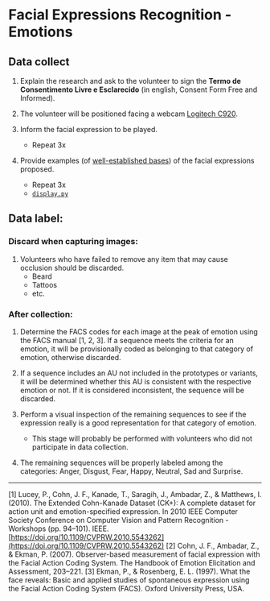 # Facial Expressions Recognition - Emotions

## Data collect

1. Explain the research and ask to the volunteer to sign the **Termo de Consentimento Livre e Esclarecido** (in english, Consent Form Free and Informed).

2. The volunteer will be positioned facing a webcam [Logitech C920](https://www.logitech.com/pt-br/product/hd-pro-webcam-c920).

3. Inform the facial expression to be played.
    * Repeat 3x

4. Provide examples (of [well-established bases](datasets.json)) of the facial expressions proposed.
    * Repeat 3x
    * [```display.py```](display.py)

## Data label:

### Discard when capturing images:

1. Volunteers who have failed to remove any item that may cause occlusion should be discarded.
    * Beard
    * Tattoos
    * etc.

### After collection:

1. Determine the FACS codes for each image at the peak of emotion using the FACS manual [1, 2, 3]. If a sequence meets the criteria for an emotion, it will be provisionally coded as belonging to that category of emotion, otherwise discarded.

2. If a sequence includes an AU not included in the prototypes or variants, it will be determined whether this AU is consistent with the respective emotion or not. If it is considered inconsistent, the sequence will be discarded.

3. Perform a visual inspection of the remaining sequences to see if the expression really is a good representation for that category of emotion.
    * This stage will probably be performed with volunteers who did not participate in data collection.
    
4. The remaining sequences will be properly labeled among the categories: Anger, Disgust, Fear, Happy, Neutral, Sad and Surprise.

---
[1] Lucey, P., Cohn, J. F., Kanade, T., Saragih, J., Ambadar, Z., & Matthews, I. (2010). The Extended Cohn-Kanade Dataset (CK+): A complete dataset for action unit and emotion-specified expression. In 2010 IEEE Computer Society Conference on Computer Vision and Pattern Recognition - Workshops (pp. 94–101). IEEE. [https://doi.org/10.1109/CVPRW.2010.5543262](https://doi.org/10.1109/CVPRW.2010.5543262)
[2] Cohn, J. F., Ambadar, Z., & Ekman, P. (2007). Observer-based measurement of facial expression with the Facial Action Coding System. The Handbook of Emotion Elicitation and Assessment, 203–221.
[3] Ekman, P., & Rosenberg, E. L. (1997). What the face reveals: Basic and applied studies of spontaneous expression using the Facial Action Coding System (FACS). Oxford University Press, USA.
